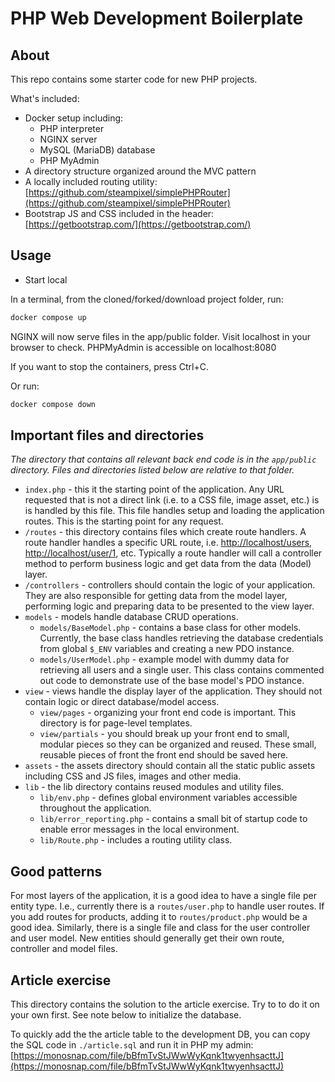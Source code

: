 # PHP Web Development Boilerplate

## About

This repo contains some starter code for new PHP projects.

What's included:

- Docker setup including:
  - PHP interpreter
  - NGINX server
  - MySQL (MariaDB) database
  - PHP MyAdmin
- A directory structure organized around the MVC pattern
- A locally included routing utility: [https://github.com/steampixel/simplePHPRouter](https://github.com/steampixel/simplePHPRouter)
- Bootstrap JS and CSS included in the header: [https://getbootstrap.com/](https://getbootstrap.com/)

## Usage

- Start local

In a terminal, from the cloned/forked/download project folder, run:

```bash
docker compose up
```

NGINX will now serve files in the app/public folder. Visit localhost in your browser to check.
PHPMyAdmin is accessible on localhost:8080

If you want to stop the containers, press Ctrl+C.

Or run:

```bash
docker compose down
```

## Important files and directories

_The directory that contains all relevant back end code is in the `app/public` directory. Files and directories listed below are relative to that folder._

- `index.php` - this it the starting point of the application. Any URL requested that is not a direct link (i.e. to a CSS file, image asset, etc.) is is handled by this file. This file handles setup and loading the application routes. This is the starting point for any request.
- `/routes` - this directory contains files which create route handlers. A route handler handles a specific URL route, i.e. [http://localhost/users](http://localhost/users), [http://localhost/user/1](http://localhost/user/1), etc. Typically a route handler will call a controller method to perform business logic and get data from the data (Model) layer.
- `/controllers` - controllers should contain the logic of your application. They are also responsible for getting data from the model layer, performing logic and preparing data to be presented to the view layer.
- `models` - models handle database CRUD operations.
  - `models/BaseModel.php` - contains a base class for other models. Currently, the base class handles retrieving the database credentials from global `$_ENV` variables and creating a new PDO instance.
  - `models/UserModel.php` - example model with dummy data for retrieving all users and a single user. This class contains commented out code to demonstrate use of the base model's PDO instance.
- `view` - views handle the display layer of the application. They should not contain logic or direct database/model access.
  - `view/pages` - organizing your front end code is important. This directory is for page-level templates.
  - `view/partials` - you should break up your front end to small, modular pieces so they can be organized and reused. These small, reusable pieces of front the front end should be saved here.
- `assets` - the assets directory should contain all the static public assets including CSS and JS files, images and other media.
- `lib` - the lib directory contains reused modules and utility files.
  - `lib/env.php` - defines global environment variables accessible throughout the application.
  - `lib/error_reporting.php` - contains a small bit of startup code to enable error messages in the local environment.
  - `lib/Route.php` - includes a routing utility class.

## Good patterns

For most layers of the application, it is a good idea to have a single file per entity type. I.e., currently there is a `routes/user.php` to handle user routes. If you add routes for products, adding it to `routes/product.php` would be a good idea. Similarly, there is a single file and class for the user controller and user model. New entities should generally get their own route, controller and model files.

## Article exercise

This directory contains the solution to the article exercise. Try to to do it on your own first. See note below to initialize the database.

To quickly add the the article table to the development DB, you can copy the SQL code in `./article.sql` and run it in PHP my admin: [https://monosnap.com/file/bBfmTvStJWwWyKqnk1twyenhsacttJ](https://monosnap.com/file/bBfmTvStJWwWyKqnk1twyenhsacttJ)


